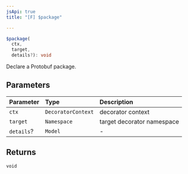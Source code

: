 ```yaml
---
jsApi: true
title: "[F] $package"

---
```

```ts
$package(
  ctx,
  target,
  details?): void
```

Declare a Protobuf package.

## Parameters

| Parameter | Type | Description |
| :------ | :------ | :------ |
| `ctx` | `DecoratorContext` | decorator context |
| `target` | `Namespace` | target decorator namespace |
| `details`? | `Model` | - |

## Returns

`void`
